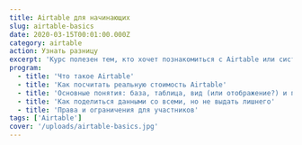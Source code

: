 ```yaml
---
title: Airtable для начинающих
slug: airtable-basics
date: 2020-03-15T00:01:00.000Z
category: airtable
action: Узнать разницу
excerpt: 'Курс полезен тем, кто хочет познакомиться с Airtable или систематизировать знания о нём. Если вы владелец или основатель бизнеса, вы сможете контроллировать процесс интеграции Airtable в ваш бизнес эффективнее. Если вы специалист, вы сможете начать интегрировать Airtable в чужие бизнесы.'
program:
  - title: 'Что такое Airtable'
  - title: 'Как посчитать реальную стоимость Airtable'
  - title: 'Основные понятия: база, таблица, вид (или отображение?) и прочие'
  - title: 'Как поделиться данными со всеми, но не выдать лишнего'
  - title: 'Права и ограничения для участников'
tags: ['Airtable']
cover: '/uploads/airtable-basics.jpg'
---
```

